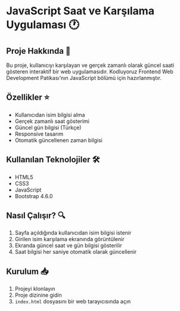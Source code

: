 # JavaScript Saat ve Karşılama Uygulaması 🕐

## Proje Hakkında 📝
Bu proje, kullanıcıyı karşılayan ve gerçek zamanlı olarak güncel saati gösteren interaktif bir web uygulamasıdır. Kodluyoruz Frontend Web Development Patikası'nın JavaScript bölümü için hazırlanmıştır.

## Özellikler ⭐
- Kullanıcıdan isim bilgisi alma
- Gerçek zamanlı saat gösterimi
- Güncel gün bilgisi (Türkçe)
- Responsive tasarım
- Otomatik güncellenen zaman bilgisi

## Kullanılan Teknolojiler 🛠
- HTML5
- CSS3
- JavaScript
- Bootstrap 4.6.0

## Nasıl Çalışır? 🔍
1. Sayfa açıldığında kullanıcıdan isim bilgisi istenir
2. Girilen isim karşılama ekranında görüntülenir
3. Ekranda güncel saat ve gün bilgisi gösterilir
4. Saat bilgisi her saniye otomatik olarak güncellenir

## Kurulum 📥
1. Projeyi klonlayın
2. Proje dizinine gidin
3. `index.html` dosyasını bir web tarayıcısında açın